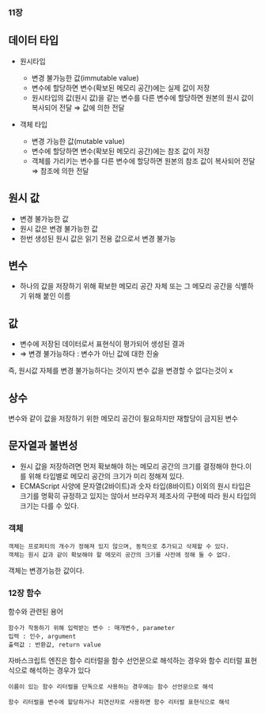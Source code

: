 ### 11장

## 데이터 타입

- 원시타입

  - 변경 불가능한 값(immutable value)
  - 변수에 할당하면 변수(확보된 메모리 공간)에는 실제 값이 저장
  - 원시타입의 값(원시 값)을 같는 변수를 다른 변수에 할당하면 원본의 원시 값이 복사되어 전달 ⇒ 값에 의한 전달

- 객체 타입
  - 변경 가능한 값(mutable value)
  - 변수에 할당하면 변수(확보된 메모리 공간)에는 참조 값이 저장
  - 객체를 가리키는 변수를 다른 변수에 할당하면 원본의 참조 값이 복사되어 전달 ⇒ 참조에 의한 전달

## 원시 값

- 변경 불가능한 값
- 원시 값은 변경 불가능한 값
- 한번 생성된 원시 값은 읽기 전용 값으로서 변경 불가능

## 변수

- 하나의 값을 저장하기 위해 확보한 메모리 공간 자체 또는 그 메모리 공간을 식별하기 위해 붙인 이름

## 값

- 변수에 저장된 데이터로서 표현식이 평가되어 생성된 결과
- ⇒ 변경 불가능하다 : 변수가 아닌 값에 대한 진술

즉, 원시값 자체를 변경 불가능하다는 것이지 변수 값을 변경할 수 없다는것이 x

## 상수

변수와 같이 값을 저장하기 위한 메모리 공간이 필요하지만 재할당이 금지된 변수

## 문자열과 불변성

- 원시 값을 저장하려면 먼저 확보해야 하는 메모리 공간의 크기를 결정해야 한다.이를 위해 타입별로 메모리 공간의 크기가 미리 정해져 있다.
- ECMAScript 사양에 문자열(2바이트)과 숫자 타입(8바이트) 이외의 원시 타입은 크기를 명확히 규정하고 있지는 않아서 브라우저 제조사의 구현에 따라 원시 타입의 크기는 다를 수 있다.

### 객체

```
객체는 프로퍼티의 개수가 정해져 있지 않으며, 동적으로 추가되고 삭제할 수 있다.
객체는 원시 값과 같이 확보해야 할 메모리 공간의 크기를 사전에 정해 둘 수 없다.
```

객체는 변경가능한 값이다.

### 12장 함수

함수와 관련된 용어

```
함수가 작동하기 위해 입력받는 변수 : 매개변수, parameter
입력 : 인수, argument
출력값 : 반환값, return value

```

자바스크립트 엔진은 함수 리터럴을 함수 선언문으로 해석하는 경우와 함수 리터럴 표현식으로 해석하는 경우가 있다

```
이름이 있는 함수 리터럴을 단독으로 사용하는 경우에는 함수 선언문으로 해석

함수 리터럴을 변수에 할당하거나 피연산자로 사용하면 함수 리터럴 표현식으로 해석
```
